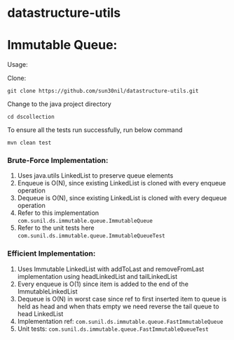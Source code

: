 # datastructure-utils

# Immutable Queue:

Usage:

Clone: 

```git clone https://github.com/sun30nil/datastructure-utils.git```

Change to the java project directory

```cd dscollection```

To ensure all the tests run successfully, run below command

```mvn clean test```
### Brute-Force Implementation:
1. Uses java.utils LinkedList to preserve queue elements
2. Enqueue is O(N), since existing LinkedList is cloned with every enqueue operation
3. Dequeue is O(N), since existing LinkedList is cloned with every dequeue operation
4. Refer to this implementation ```com.sunil.ds.immutable.queue.ImmutableQueue```
5. Refer to the unit tests here ```com.sunil.ds.immutable.queue.ImmutableQueueTest```

### Efficient Implementation:
1. Uses Immutable LinkedList with addToLast and removeFromLast implementation using headLinkedList and tailLinkedList
2. Every enqueue is O(1) since item is added to the end of the ImmutableLinkedList
3. Dequeue is O(N) in worst case since ref to first inserted item to queue is held as head and when thats empty we need reverse the tail queue to head LinkedList
4. Implementation ref: ```com.sunil.ds.immutable.queue.FastImmutableQueue```
5. Unit tests:  ```com.sunil.ds.immutable.queue.FastImmutableQueueTest```
